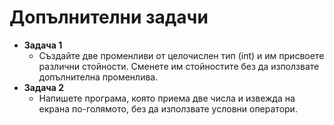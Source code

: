 <h1>Допълнителни задачи</h1>

* **Задача 1**
  * Създайте две променливи от целочислен тип (int) и им присвоете различни стойности. Сменете им стойностите без да използвате допълнителна променлива.
* **Задача 2**
  * Напишете програма, която приема две числа и извежда на екрана по-голямото, без да използвате условни оператори.